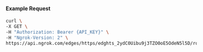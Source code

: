 <!-- Code generated for API Clients. DO NOT EDIT. -->

#### Example Request

```bash
curl \
-X GET \
-H "Authorization: Bearer {API_KEY}" \
-H "Ngrok-Version: 2" \
https://api.ngrok.com/edges/https/edghts_2ydC0Uibu9j3TZO0oE5OdeN5l5D/routes/edghtsrt_2ydC0XQPTKuhKOyMVpKTu631dKs/compression
```
